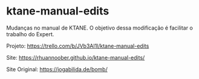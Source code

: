 # ktane-manual-edits
Mudanças no manual de KTANE. O objetivo dessa modificação é facilitar o trabalho do Expert.

Projeto: https://trello.com/b/JVb3Al1l/ktane-manual-edits

Site: https://rhuannoober.github.io/ktane-manual-edits/

Site Original: https://jogabilida.de/bomb/
